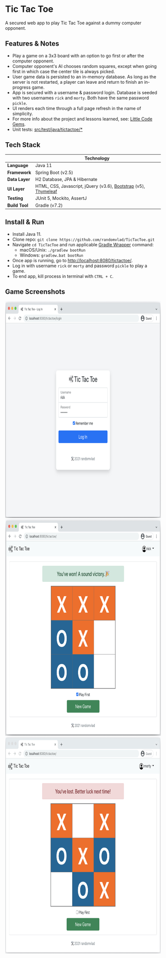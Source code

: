 # Tic Tac Toe

A secured web app to play Tic Tac Toe against a dummy computer opponent.

## Features & Notes
* Play a game on a 3x3 board with an option to go first or after the computer opponent.
* Computer opponent's AI chooses random squares, except when going first in which case the center tile is always picked.
* User game data is persisted to an in-memory database. As long as the server is not restarted, a player can leave and return to finish an in-progress game.  
* App is secured with a username & password login. Database is seeded with two usernames `rick` and `morty`. Both have the same password `pickle`.
* UI renders each time through a full page refresh in the name of simplicity.
* For more info about the project and lessons learned, see: [Little Code Gems](docs/code-gems.md).
* Unit tests: [src/test/java/tictactoe/*](src/test/java/tictactoe)

## Tech Stack
| | Technology |
|---|---|
| __Language__ | Java 11 |
| __Framework__ | Spring Boot (v2.5) |
| __Data Layer__ | H2 Database, JPA & Hibernate | 
| __UI Layer__ | HTML, CSS, Javascript, jQuery (v3.6), [Bootstrap](https://getbootstrap.com/) (v5), [Thymeleaf](http://www.thymeleaf.org/) |
| __Testing__ | JUnit 5, Mockito, AssertJ |
| __Build Tool__ | Gradle (v7.2) |

## Install & Run
* Install Java 11.
* Clone repo: `git clone https://github.com/randomvlad/TicTacToe.git`
* Navigate `cd TicTacToe` and run applicable [Gradle Wrapper](https://docs.gradle.org/current/userguide/gradle_wrapper.html#sec:using_wrapper) command:
  * macOS/Unix: `./gradlew bootRun`
  * Windows: `gradlew.bat bootRun`
* Once app is running, go to [http://localhost:8080/tictactoe/](http://localhost:8080/tictactoe/).
* Log in with username `rick` or `morty` and password `pickle` to play a game.
* To end app, kill process in terminal with `CTRL + C`. 

## Game Screenshots
<img src="docs/images/tictactoe_screenshot_login.png" style="width: 800px; height: 700px;" />
<br />
<img src="docs/images/tictactoe_screenshot_win.png" style="width: 800px; height: 700px;" />
<br />
<img src="docs/images/tictactoe_screenshot_loss.png" style="width: 800px; height: 700px;" />
